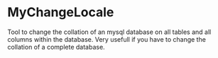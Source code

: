 # MyChangeLocale

Tool to change the collation of an mysql database on all tables and all columns within the database. Very usefull if you have to change the collation of a complete database.

